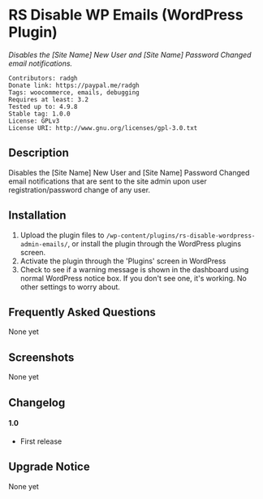 RS Disable WP Emails (WordPress Plugin)
==

_Disables the [Site Name] New User and [Site Name] Password Changed email notifications._

    Contributors: radgh
    Donate link: https://paypal.me/radgh
    Tags: woocommerce, emails, debugging
    Requires at least: 3.2
    Tested up to: 4.9.8
    Stable tag: 1.0.0
    License: GPLv3
    License URI: http://www.gnu.org/licenses/gpl-3.0.txt

## Description ##

Disables the [Site Name] New User and [Site Name] Password Changed email notifications that are sent to the site admin upon user registration/password change of any user.

## Installation ##

1. Upload the plugin files to `/wp-content/plugins/rs-disable-wordpress-admin-emails/`, or install the plugin through the WordPress plugins screen.
1. Activate the plugin through the 'Plugins' screen in WordPress
1. Check to see if a warning message is shown in the dashboard using normal WordPress notice box. If you don't see one, it's working. No other settings to worry about.

## Frequently Asked Questions ##

None yet

## Screenshots ##

None yet


## Changelog ##

#### 1.0
* First release

## Upgrade Notice ##

None yet